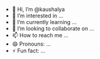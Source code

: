 - 👋 Hi, I’m @kaushalya 
- 👀 I’m interested in ...
- 🌱 I’m currently learning ...
- 💞️ I’m looking to collaborate on ...
- 📫 How to reach me ...
- 😄 Pronouns: ...
- ⚡ Fun fact: ...

<!---
Arajuna/Arajuna is a ✨ special ✨ repository because its `README.md` (this file) appears on your GitHub profile.
You can click the Preview link to take a look at your changes.
--->
